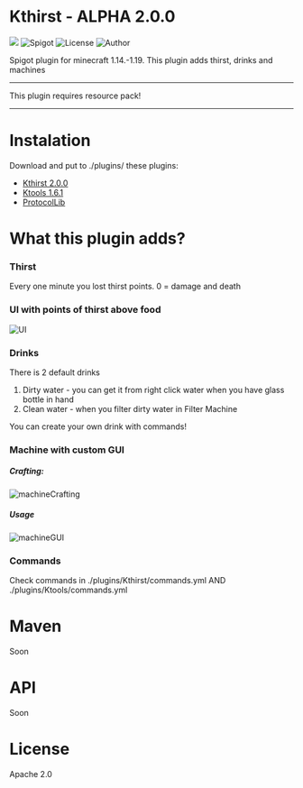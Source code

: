 # Kthirst - ALPHA 2.0.0
[![](https://jitpack.io/v/KPGTB/KKthirst.svg)](https://jitpack.io/#KPGTB/KKthirst)
![Spigot](https://img.shields.io/badge/Spigot-1.14--1.19-yellow)
![License](https://img.shields.io/badge/License-Apache%202.0-orange)
![Author](https://img.shields.io/badge/Author-KPG--TB-green)

Spigot plugin for minecraft 1.14.-1.19. This plugin adds thirst, drinks and machines

---

This plugin requires resource pack!

---
# Instalation

Download and put to ./plugins/ these plugins:
- [Kthirst 2.0.0](https://github.com/KPGTB/KKthirst/releases)
- [Ktools 1.6.1](https://github.com/KPGTB/Ktools/releases/tag/1.5.3)
- [ProtocolLib](https://www.spigotmc.org/resources/protocollib.1997/)

# What this plugin adds?

### Thirst

Every one minute you lost thirst points. 0 = damage and death

### UI with points of thirst above food

![UI](https://i.imgur.com/SR2P4zs.png)

### Drinks

There is 2 default drinks
1. Dirty water - you can get it from right click water when you have glass bottle in hand
2. Clean water - when you filter dirty water in Filter Machine

You can create your own drink with commands!

### Machine with custom GUI

##### Crafting:
![machineCrafting](https://i.imgur.com/r2MzZ4C.png)

##### Usage

![machineGUI](https://i.imgur.com/mbc01Yh.png)

### Commands

Check commands in ./plugins/Kthirst/commands.yml
AND
./plugins/Ktools/commands.yml

# Maven

Soon

# API

Soon

# License

Apache 2.0






